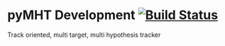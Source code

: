 # pyMHT Development [![Build Status](https://travis-ci.org/erikliland/pyMHT.svg?branch=master)](https://travis-ci.org/erikliland/pyMHT)

Track oriented, multi target, multi hypothesis tracker
